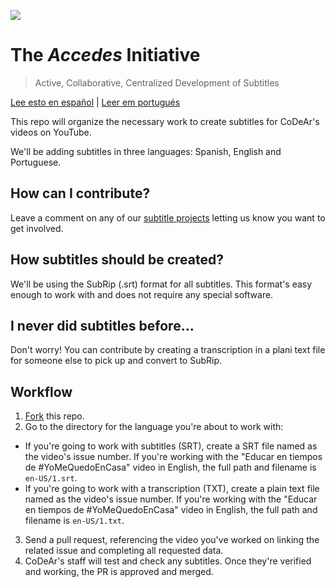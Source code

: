 ![](https://codear.org/images/brand/codear-logo-desktop.svg)

# The _Accedes_ Initiative
> Active, Collaborative, Centralized Development of Subtitles

[Lee esto en español](README.md) |  [Leer em portugués](README.pt.md)

This repo will organize the necessary work to create subtitles for CoDeAr's videos on YouTube.

We'll be adding subtitles in three languages: Spanish, English and Portuguese.

## How can I contribute?

Leave a comment on any of our [subtitle projects](https://github.com/SomosCodear/Subtitulos/issues?q=is%3Aissue+is%3Aopen+label%3A%22control+de+traducci%C3%B3n%22) letting us know you want to get involved.

## How subtitles should be created?

We'll be using the SubRip (.srt) format for all subtitles. This format's easy enough to work with and does not require any special software.

## I never did subtitles before...

Don't worry! You can contribute by creating a transcription in a plani text file for someone else to pick up and convert to SubRip.

## Workflow

1) [Fork](https://github.com/SomosCodear/Subtitulos/fork) this repo.
2) Go to the directory for the language you're about to work with: 
 - If you're going to work with subtitles (SRT), create a SRT file named as the video's issue number. If you're working with the "Educar en tiempos de #YoMeQuedoEnCasa" video in English, the full path and filename is `en-US/1.srt`.
 - If you're going to work with a transcription (TXT), create a plain text file named as the video's issue number. If you're working with the "Educar en tiempos de #YoMeQuedoEnCasa" video in English, the full path and filename is `en-US/1.txt`.
3) Send a pull request, referencing the video you've worked on linking the related issue and completing all requested data.
4) CoDeAr's staff will test and check any subtitles. Once they're verified and working, the PR is approved and merged.
